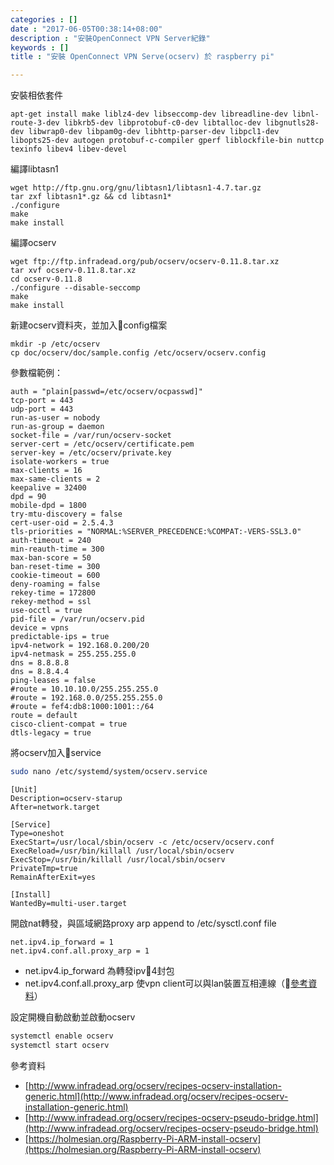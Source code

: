 ```yaml
---
categories : []
date : "2017-06-05T00:38:14+08:00"
description : "安裝OpenConnect VPN Server紀錄"
keywords : []
title : "安裝 OpenConnect VPN Serve(ocserv) 於 raspberry pi"

---
```


安裝相依套件
```
apt-get install make liblz4-dev libseccomp-dev libreadline-dev libnl-route-3-dev libkrb5-dev libprotobuf-c0-dev libtalloc-dev libgnutls28-dev libwrap0-dev libpam0g-dev libhttp-parser-dev libpcl1-dev libopts25-dev autogen protobuf-c-compiler gperf liblockfile-bin nuttcp texinfo libev4 libev-devel
```

編譯libtasn1
```
wget http://ftp.gnu.org/gnu/libtasn1/libtasn1-4.7.tar.gz
tar zxf libtasn1*.gz && cd libtasn1*
./configure 
make
make install
```


編譯ocserv
```
wget ftp://ftp.infradead.org/pub/ocserv/ocserv-0.11.8.tar.xz
tar xvf ocserv-0.11.8.tar.xz
cd ocserv-0.11.8
./configure --disable-seccomp
make
make install
```

新建ocserv資料夾，並加入config檔案
```
mkdir -p /etc/ocserv
cp doc/ocserv/doc/sample.config /etc/ocserv/ocserv.config
```
參數檔範例：

```
auth = "plain[passwd=/etc/ocserv/ocpasswd]"
tcp-port = 443
udp-port = 443
run-as-user = nobody
run-as-group = daemon
socket-file = /var/run/ocserv-socket
server-cert = /etc/ocserv/certificate.pem
server-key = /etc/ocserv/private.key
isolate-workers = true
max-clients = 16
max-same-clients = 2
keepalive = 32400
dpd = 90
mobile-dpd = 1800
try-mtu-discovery = false
cert-user-oid = 2.5.4.3
tls-priorities = "NORMAL:%SERVER_PRECEDENCE:%COMPAT:-VERS-SSL3.0"
auth-timeout = 240
min-reauth-time = 300
max-ban-score = 50
ban-reset-time = 300
cookie-timeout = 600
deny-roaming = false
rekey-time = 172800
rekey-method = ssl
use-occtl = true
pid-file = /var/run/ocserv.pid
device = vpns
predictable-ips = true
ipv4-network = 192.168.0.200/20
ipv4-netmask = 255.255.255.0
dns = 8.8.8.8
dns = 8.8.4.4
ping-leases = false
#route = 10.10.10.0/255.255.255.0
#route = 192.168.0.0/255.255.255.0
#route = fef4:db8:1000:1001::/64
route = default
cisco-client-compat = true
dtls-legacy = true
```

將ocserv加入service
```bash
sudo nano /etc/systemd/system/ocserv.service
```

```
[Unit]
Description=ocserv-starup
After=network.target

[Service]
Type=oneshot
ExecStart=/usr/local/sbin/ocserv -c /etc/ocserv/ocserv.conf
ExecReload=/usr/bin/killall /usr/local/sbin/ocserv
ExecStop=/usr/bin/killall /usr/local/sbin/ocserv
PrivateTmp=true
RemainAfterExit=yes

[Install]
WantedBy=multi-user.target
```

開啟nat轉發，與區域網路proxy arp 
append to /etc/sysctl.conf file
```
net.ipv4.ip_forward = 1 
net.ipv4.conf.all.proxy_arp = 1
```
- net.ipv4.ip_forward 為轉發ipv4封包
- net.ipv4.conf.all.proxy_arp 使vpn client可以與lan裝置互相連線（[參考資料](http://www.infradead.org/ocserv/recipes-ocserv-pseudo-bridge.html)）


設定開機自動啟動並啟動ocserv
```bash
systemctl enable ocserv
systemctl start ocserv
```

參考資料

- [http://www.infradead.org/ocserv/recipes-ocserv-installation-generic.html](http://www.infradead.org/ocserv/recipes-ocserv-installation-generic.html)
- [http://www.infradead.org/ocserv/recipes-ocserv-pseudo-bridge.html](http://www.infradead.org/ocserv/recipes-ocserv-pseudo-bridge.html)
- [https://holmesian.org/Raspberry-Pi-ARM-install-ocserv](https://holmesian.org/Raspberry-Pi-ARM-install-ocserv)
